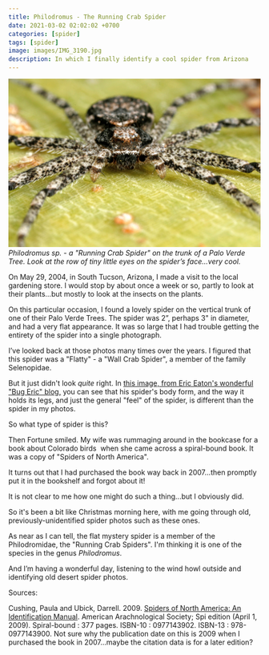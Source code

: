 ```yaml
---
title: Philodromus - The Running Crab Spider
date: 2021-03-02 02:02:02 +0700
categories: [spider]
tags: [spider]
image: images/IMG_3190.jpg
description: In which I finally identify a cool spider from Arizona
---
```


![picture](images/IMG_3190.jpg)
*_Philodromus sp._ - a "Running Crab Spider" on the trunk of a Palo Verde Tree. Look at the row of tiny little eyes on the spider’s face...very cool.*

On May 29, 2004, in South Tucson, Arizona, I made a visit to the local gardening store. I would stop by about once a week or so, partly to look at their plants...but mostly to look at the insects on the plants.

On this particular occasion, I found a lovely spider on the vertical trunk of one of their Palo Verde Trees. The spider was 2”, perhaps 3" in diameter, and had a very flat appearance. It was so large that I had trouble getting the entirety of the spider into a single photograph. 

I’ve looked back at those photos many times over the years. I figured that this spider was a "Flatty" - a "Wall Crab Spider", a member of the family Selenopidae.

But it just didn't look _quite_ right. In [this image, from Eric Eaton's wonderful "Bug Eric" blog,](https://bugeric.blogspot.com/2013/03/spider-sunday-flatties.html) you can see that his spider's body form, and the way it holds its legs, and just the general "feel" of the spider, is different than the spider in my photos.

So what type of spider is this?
<!--
![picture](images/IMG_3187-1024x683.jpg)
*_Philodromus sp_. on the trunk of a Palo Verde Tree*
-->

Then Fortune smiled. My wife was rummaging around in the bookcase for a book about Colorado birds  when she came across a spiral-bound book. It was a copy of "Spiders of North America".

It turns out that I had purchased the book way back in 2007...then promptly put it in the bookshelf and forgot about it!

It is not clear to me how one might do such a thing...but I obviously did.
<!--
![picture](images/IMG_3191-683x1024.jpg)
*_Philodromus sp._, on the trunk of a Palo Verde Tree. I love the way the mottling on the spider matches the scarring on the tree trunk.*
-->

So it's been a bit like Christmas morning here, with me going through old, previously-unidentified spider photos such as these ones.

As near as I can tell, the flat mystery spider is a member of the Philodromidae, the "Running Crab Spiders". I'm thinking it is one of the species in the genus _Philodromus_.

And I’m having a wonderful day, listening to the wind howl outside and identifying old desert spider photos.

Sources:

Cushing, Paula and Ubick, Darrell. 2009. [Spiders of North America: An Identification Manual](https://www.amazon.com/gp/product/0977143902). American Arachnological Society; Spi edition (April 1, 2009). Spiral-bound : 377 pages. ISBN-10 : 0977143902. ISBN-13 : 978-0977143900. Not sure why the publication date on this is 2009 when I purchased the book in 2007...maybe the citation data is for a later edition?
